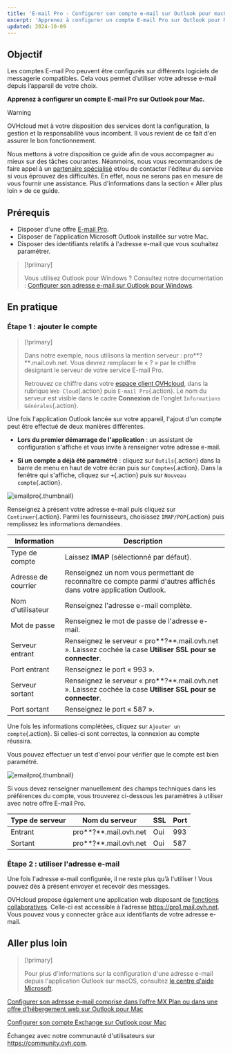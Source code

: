 ```yaml
---
title: 'E-mail Pro - Configurer son compte e-mail sur Outlook pour macOS'
excerpt: 'Apprenez à configurer un compte E-mail Pro sur Outlook pour Mac'
updated: 2024-10-09
---
```


## Objectif

Les comptes E-mail Pro peuvent être configurés sur différents logiciels de messagerie compatibles. Cela vous permet d’utiliser votre adresse e-mail depuis l’appareil de votre choix.

**Apprenez à configurer un compte E-mail Pro sur Outlook pour Mac.**

> [!warning]
>
> OVHcloud met à votre disposition des services dont la configuration, la gestion et la responsabilité vous incombent. Il vous revient de ce fait d'en assurer le bon fonctionnement.
> 
> Nous mettons à votre disposition ce guide afin de vous accompagner au mieux sur des tâches courantes. Néanmoins, nous vous recommandons de faire appel à un [partenaire spécialisé](https://marketplace.ovhcloud.com/c/support-collaboration) et/ou de contacter l'éditeur du service si vous éprouvez des difficultés. En effet, nous ne serons pas en mesure de vous fournir une assistance. Plus d'informations dans la section « Aller plus loin » de ce guide.
> 

## Prérequis

- Disposer d'une offre [E-mail Pro](/links/web/email-pro).
- Disposer de l'application Microsoft Outlook installée sur votre Mac.
- Disposer des identifiants relatifs à l'adresse e-mail que vous souhaitez paramétrer.

> [!primary]
>
> Vous utilisez Outlook pour Windows ? Consultez notre documentation : [Configurer son adresse e-mail sur Outlook pour Windows](/pages/web_cloud/email_and_collaborative_solutions/email_pro/how_to_configure_outlook_2016).
>

## En pratique

### Étape 1 : ajouter le compte

> [!primary]
>
> Dans notre exemple, nous utilisons la mention serveur : pro**?**.mail.ovh.net. Vous devrez remplacer le « ? » par le chiffre désignant le serveur de votre service E-mail Pro.
> 
> Retrouvez ce chiffre dans votre [espace client OVHcloud](/links/manager), dans la rubrique `Web Cloud`{.action} puis `E-mail Pro`{.action}. Le nom du serveur est visible dans le cadre **Connexion** de l'onglet `Informations Générales`{.action}.
> 

Une fois l'application Outlook lancée sur votre appareil, l'ajout d'un compte peut être effectué de deux manières différentes.

- **Lors du premier démarrage de l'application** : un assistant de configuration s'affiche et vous invite à renseigner votre adresse e-mail.

- **Si un compte a déjà été paramétré** : cliquez sur `Outils`{.action} dans la barre de menu en haut de votre écran puis sur `Comptes`{.action}. Dans la fenêtre qui s'affiche, cliquez sur `+`{.action} puis sur `Nouveau compte`{.action}.

![emailpro](images/configuration-outlook-2016-mac-step1.png){.thumbnail}

Renseignez à présent votre adresse e-mail puis cliquez sur `Continuer`{.action}. Parmi les fournisseurs, choisissez `IMAP/POP`{.action} puis remplissez les informations demandées.

|Information|Description|
|---|---|
|Type de compte|Laissez **IMAP** (sélectionné par défaut).|
|Adresse de courrier|Renseignez un nom vous permettant de reconnaître ce compte parmi d'autres affichés dans votre application Outlook.|
|Nom d'utilisateur|Renseignez l'adresse e-mail complète.|
|Mot de passe|Renseignez le mot de passe de l'adresse e-mail.|
|Serveur entrant|Renseignez le serveur « pro**?**.mail.ovh.net ». Laissez cochée la case **Utiliser SSL pour se connecter**.|
|Port entrant|Renseignez le port « 993 ».|
|Serveur sortant|Renseignez le serveur « pro**?**.mail.ovh.net ». Laissez cochée la case **Utiliser SSL pour se connecter**.|
|Port sortant|Renseignez le port « 587 ».|

Une fois les informations complétées, cliquez sur `Ajouter un compte`{.action}. Si celles-ci sont correctes, la connexion au compte réussira.

Vous pouvez effectuer un test d'envoi pour vérifier que le compte est bien paramétré.

![emailpro](images/configuration-outlook-2016-mac-step2.png){.thumbnail}

Si vous devez renseigner manuellement des champs techniques dans les préférences du compte, vous trouverez ci-dessous les paramètres à utiliser avec notre offre E-mail Pro.

|Type de serveur|Nom du serveur|SSL|Port|
|---|---|---|---|
|Entrant|pro**?**.mail.ovh.net|Oui|993|
|Sortant|pro**?**.mail.ovh.net|Oui|587|

### Étape 2 : utiliser l'adresse e-mail

Une fois l'adresse e-mail configurée, il ne reste plus qu’à l'utiliser ! Vous pouvez dès à présent envoyer et recevoir des messages.

OVHcloud propose également une application web disposant de [fonctions collaboratives](/links/web/emails). Celle-ci est accessible à l’adresse <https://pro1.mail.ovh.net>. Vous pouvez vous y connecter grâce aux identifiants de votre adresse e-mail.

## Aller plus loin

> [!primary]
>
> Pour plus d'informations sur la configuration d'une adresse e-mail depuis l'application Outlook sur macOS, consultez [le centre d'aide Microsoft](https://support.microsoft.com/fr-fr/office/add-an-email-account-to-outlook-for-mac-6aeec61b-86af-40af-8ffe-985d0fc82ddb).

[Configurer son adresse e-mail comprise dans l’offre MX Plan ou dans une offre d’hébergement web sur Outlook pour Mac](/pages/web_cloud/email_and_collaborative_solutions/mx_plan/how_to_configure_outlook_2016_mac)

[Configurer son compte Exchange sur Outlook pour Mac](/pages/web_cloud/email_and_collaborative_solutions/microsoft_exchange/how_to_configure_outlook_2016_mac)

Échangez avec notre communauté d'utilisateurs sur <https://community.ovh.com>.